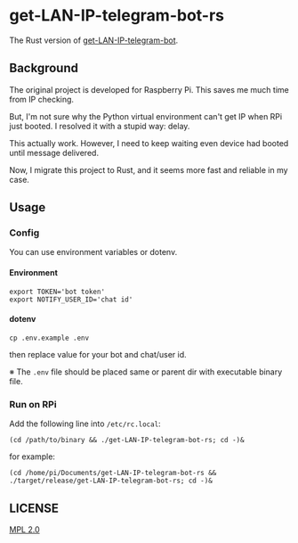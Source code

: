 # get-LAN-IP-telegram-bot-rs
The Rust version of [get-LAN-IP-telegram-bot](https://github.com/hms5232/get-LAN-IP-telegram-bot).

## Background

The original project is developed for Raspberry Pi. This saves me much time from IP checking.

But, I'm not sure why the Python virtual environment can't get IP when RPi just booted. I resolved it with a stupid way: delay.

This actually work. However, I need to keep waiting  even device had booted until message delivered.

Now, I migrate this project to Rust, and it seems more fast and reliable in my case.

## Usage

### Config

You can use environment variables or dotenv.

#### Environment

```shell
export TOKEN='bot token'
export NOTIFY_USER_ID='chat id'
```

#### dotenv

```shell
cp .env.example .env
```

then replace value for your bot and chat/user id.

※ The `.env` file should be placed same or parent dir with executable binary file. 

### Run on RPi

Add the following line into `/etc/rc.local`:

```shell
(cd /path/to/binary && ./get-LAN-IP-telegram-bot-rs; cd -)&
```

for example:

```shell
(cd /home/pi/Documents/get-LAN-IP-telegram-bot-rs && ./target/release/get-LAN-IP-telegram-bot-rs; cd -)&
```

## LICENSE

[MPL 2.0](LICENSE)
